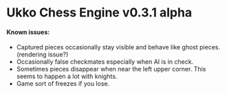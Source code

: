 # Ukko Chess Engine v0.3.1 alpha

#### Known issues:
- Captured pieces occasionally stay visible and behave like ghost pieces. (rendering issue?)
- Occasionally false checkmates especially when AI is in check.
- Sometimes pieces disappear when near the left upper corner. This seems to happen a lot with knights.
- Game sort of freezes if you lose.
